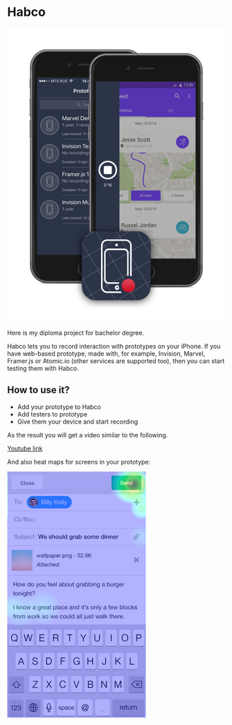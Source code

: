 # Habco

![](README_resources/main.png)

Here is my diploma project for bachelor degree. 

Habco lets you to record interaction with prototypes on your iPhone. If you have web-based prototype, made with, for example, Invision, Marvel, Framer.js or Atomic.io (other services are supported too), then you can start testing them with Habco.

## How to use it?

- Add your prototype to Habco
- Add testers to prototype
- Give them your device and start recording

As the result you will get a video similar to the following.

[Youtube link](https://youtu.be/t_zw9FiKGaQ)

And also heat maps for screens in your prototype:

![](README_resources/heatmap.png)
